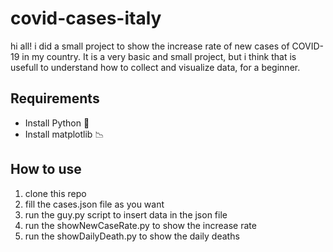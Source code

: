 # covid-cases-italy
hi all! i did a small project to show the increase rate of new cases of COVID-19 in my country.
It is a very basic and small project, but i think that is usefull to understand how to collect
and visualize data, for a beginner. 

<h2>Requirements</h2>
    <ul>
        <li>Install Python 🐍</li>
        <li>Install matplotlib 📉</li>
    </ul>

<h2>How to use</h2>
<ol>
<li>clone this repo</li>
<li>fill the cases.json file as you want</li>
<li>run the guy.py script to insert data in the json file</li>
<li>run the showNewCaseRate.py to show the increase rate</li>
<li>run the showDailyDeath.py to show the daily deaths</li>
</ol> 



